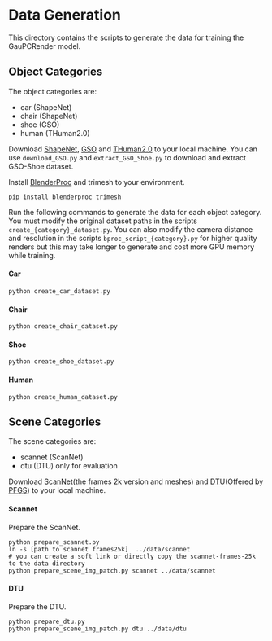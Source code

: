 # Data Generation
This directory contains the scripts to generate the data for training the GauPCRender model.

## Object Categories
The object categories are:
- car (ShapeNet)
- chair (ShapeNet)
- shoe (GSO)
- human (THuman2.0)

Download [ShapeNet](https://shapenet.org/), [GSO](https://app.gazebosim.org/GoogleResearch/fuel/collections/Scanned%20Objects%20by%20Google%20Research) and [THuman2.0](https://github.com/ytrock/THuman2.0-Dataset) to your local machine. You can use `download_GSO.py` and `extract_GSO_Shoe.py` to download and extract GSO-Shoe dataset. 

Install [BlenderProc](https://github.com/DLR-RM/BlenderProc) and trimesh to your environment.
```
pip install blenderproc trimesh
```
Run the following commands to generate the data for each object category. 
You must modify the original dataset paths in the scripts `create_{category}_dataset.py`.
You can also modify the camera distance and resolution in the scripts `bproc_script_{category}.py` for higher quality renders but this may take longer to generate and cost more GPU memory while training.
#### Car 
```
python create_car_dataset.py
```
#### Chair 
```
python create_chair_dataset.py
```
#### Shoe 
```
python create_shoe_dataset.py
```
#### Human 
```
python create_human_dataset.py
```

## Scene Categories
The scene categories are:
- scannet (ScanNet)
- dtu (DTU) only for evaluation

Download [ScanNet](http://www.scan-net.org/)(the frames 2k version and meshes) and [DTU](https://1drv.ms/u/c/747194122a3acf02/EdwjDcTXBwpAmyKqDEqjsZMBiUoxXpJ2o1QCYdt8WmMGOA?e=nvceS7)(Offered by [PFGS](https://github.com/Mercerai/PFGS)) to your local machine.

#### Scannet
Prepare the ScanNet.
```
python prepare_scannet.py
ln -s [path to scannet frames25k]  ../data/scannet 
# you can create a soft link or directly copy the scannet-frames-25k to the data directory
python prepare_scene_img_patch.py scannet ../data/scannet
```

#### DTU
Prepare the DTU.
```
python prepare_dtu.py
python prepare_scene_img_patch.py dtu ../data/dtu
```
